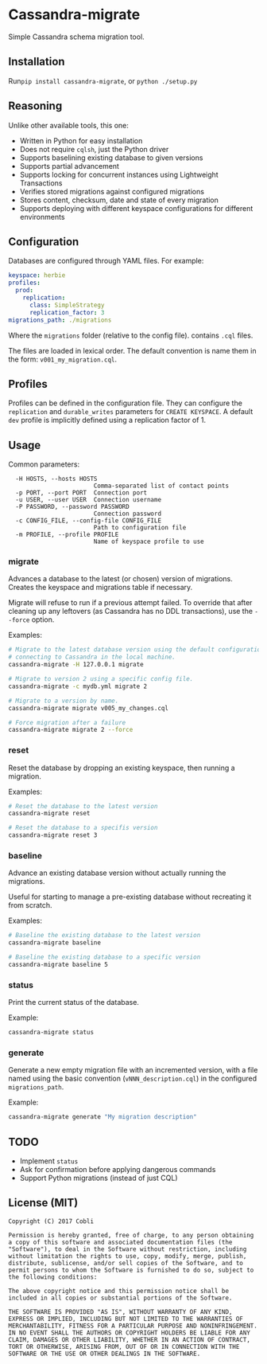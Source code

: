 # Cassandra-migrate

Simple Cassandra schema migration tool.

## Installation

Run`pip install cassandra-migrate`, or `python ./setup.py`

## Reasoning

Unlike other available tools, this one:
- Written in Python for easy installation
- Does not require `cqlsh`, just the Python driver
- Supports baselining existing database to given versions
- Supports partial advancement
- Supports locking for concurrent instances using Lightweight Transactions
- Verifies stored migrations against configured migrations
- Stores content, checksum, date and state of every migration
- Supports deploying with different keyspace configurations for different
  environments

## Configuration
Databases are configured through YAML files. For example:

```yaml
keyspace: herbie
profiles:
  prod:
    replication:
      class: SimpleStrategy
      replication_factor: 3
migrations_path: ./migrations
```

Where the `migrations` folder (relative to the config file). contains `.cql`
files.

The files are loaded in lexical order. The default convention is name them in
the form: `v001_my_migration.cql`.

## Profiles

Profiles can be defined in the configuration file. They can configure the
`replication` and `durable_writes` parameters for `CREATE KEYSPACE`.
A default `dev` profile is implicitly defined using a replication factor of 1.

## Usage

Common parameters:

```
  -H HOSTS, --hosts HOSTS
                        Comma-separated list of contact points
  -p PORT, --port PORT  Connection port
  -u USER, --user USER  Connection username
  -P PASSWORD, --password PASSWORD
                        Connection password
  -c CONFIG_FILE, --config-file CONFIG_FILE
                        Path to configuration file
  -m PROFILE, --profile PROFILE
                        Name of keyspace profile to use
```

### migrate

Advances a database to the latest (or chosen) version of migrations. Creates
the keyspace and migrations table if necessary.

Migrate will refuse to run if a previous attempt failed. To override that after
cleaning up any leftovers (as Cassandra has no DDL transactions), use the
`--force` option.

Examples:

```bash
# Migrate to the latest database version using the default configuration file,
# connecting to Cassandra in the local machine.
cassandra-migrate -H 127.0.0.1 migrate

# Migrate to version 2 using a specific config file.
cassandra-migrate -c mydb.yml migrate 2

# Migrate to a version by name.
cassandra-migrate migrate v005_my_changes.cql

# Force migration after a failure
cassandra-migrate migrate 2 --force
```


### reset

Reset the database by dropping an existing keyspace, then running a migration.

Examples:

```bash
# Reset the database to the latest version
cassandra-migrate reset

# Reset the database to a specifis version
cassandra-migrate reset 3
```

### baseline

Advance an existing database version without actually running the migrations.

Useful for starting to manage a pre-existing database without recreating it from scratch.

Examples:
```bash
# Baseline the existing database to the latest version
cassandra-migrate baseline

# Baseline the existing database to a specific version
cassandra-migrate baseline 5
```

### status

Print the current status of the database.

Example:
```bash
cassandra-migrate status
```

### generate

Generate a new empty migration file with an incremented version, with a file
named using the basic convention (`vNNN_description.cql`) in the configured
`migrations_path`.

Example:
```bash
cassandra-migrate generate "My migration description"
```

## TODO

- Implement `status`
- Ask for confirmation before applying dangerous commands
- Support Python migrations (instead of just CQL)

## License (MIT)

```
Copyright (C) 2017 Cobli

Permission is hereby granted, free of charge, to any person obtaining a copy of this software and associated documentation files (the "Software"), to deal in the Software without restriction, including without limitation the rights to use, copy, modify, merge, publish, distribute, sublicense, and/or sell copies of the Software, and to permit persons to whom the Software is furnished to do so, subject to the following conditions:

The above copyright notice and this permission notice shall be included in all copies or substantial portions of the Software.

THE SOFTWARE IS PROVIDED "AS IS", WITHOUT WARRANTY OF ANY KIND, EXPRESS OR IMPLIED, INCLUDING BUT NOT LIMITED TO THE WARRANTIES OF MERCHANTABILITY, FITNESS FOR A PARTICULAR PURPOSE AND NONINFRINGEMENT. IN NO EVENT SHALL THE AUTHORS OR COPYRIGHT HOLDERS BE LIABLE FOR ANY CLAIM, DAMAGES OR OTHER LIABILITY, WHETHER IN AN ACTION OF CONTRACT, TORT OR OTHERWISE, ARISING FROM, OUT OF OR IN CONNECTION WITH THE SOFTWARE OR THE USE OR OTHER DEALINGS IN THE SOFTWARE.
````
